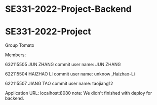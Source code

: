 # SE331-2022-Project-Backend
# SE331-2022-Project
Group Tomato

Members:

632115505 JUN ZHANG  commit user name: JUN ZHANG

622115504 HAIZHAO LI   commit user name: unknow ,Haizhao-Li

622115507 JIANG TAO  commit user name: taojiang12

Application URL: localhost:8080  note: We didn't finished with deploy for backend.
